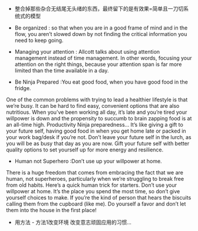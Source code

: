 
- 整合掉那些杂合无结尾无头绪的东西，最终留下的是有效果=简单且一刀切系统式的模型

- Be organized : so that when you are in a good frame of mind and in the flow, you aren’t slowed down by not finding the critical information you need to keep going.

- Managing your attention : Allcott talks about using attention management instead of time management. In other words, focusing your attention on the right things, because your attention span is far more limited than the time available in a day.

- Be Ninja Prepared :You eat good food, when you have good food in the fridge.

One of the common problems with trying to lead a healthier lifestyle is that we’re busy. It can be hard to find easy, convenient options that are also nutritious. When you’ve been working all day, it’s late and you’re tired your willpower is down and the propensity to succumb to brain zapping food is at an all-time high. Productivity Ninja preparedness...  It’s like giving a gift to your future self, having good food in when you get home late or packed in your work bag/desk if you’re not. Don’t leave your future self in the lurch, as you will be as busy that day as you are now. Gift your future self with better quality options to set yourself up for more energy and resilience.

- Human not Superhero :Don’t use up your willpower at home.

There is a huge freedom that comes from embracing the fact that we are human, not superheroes, particularly when we’re struggling to break free from old habits. Here’s a quick human trick for starters. Don’t use your willpower at home. It’s the place you spend the most time, so don’t give yourself choices to make. If you’re the kind of person that hears the biscuits calling them from the cupboard (like me). Do yourself a favor and don’t let them into the house in the first place!

- 用方法 - 方法1改变环境 改变意志顽固应用的习惯...

